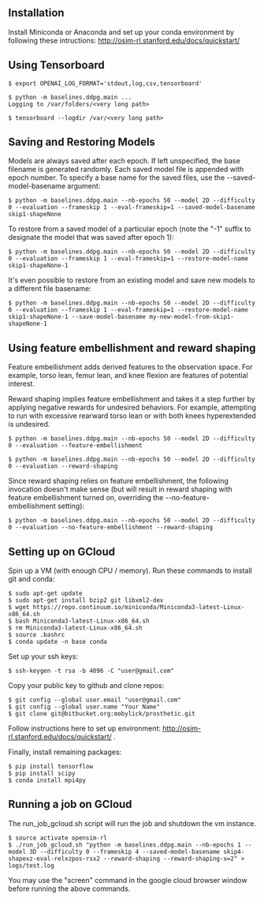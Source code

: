 ## Installation

Install Miniconda or Anaconda and set up your conda environment by following these intructions: http://osim-rl.stanford.edu/docs/quickstart/

## Using Tensorboard

    $ export OPENAI_LOG_FORMAT='stdout,log,csv,tensorboard'

    $ python -m baselines.ddpg.main ...
    Logging to /var/folders/<very long path>

    $ tensorboard --logdir /var/<very long path>

## Saving and Restoring Models

Models are always saved after each epoch. If left unspecified, the base filename is generated randomly. Each saved model file is appended with epoch number. To specify a base name for the saved files, use the --saved-model-basename argument:

    $ python -m baselines.ddpg.main --nb-epochs 50 --model 2D --difficulty 0 --evaluation --frameskip 1 --eval-frameskip=1 --saved-model-basename skip1-shapeNone

To restore from a saved model of a particular epoch (note the "-1" suffix to designate the model that was saved after epoch 1):

    $ python -m baselines.ddpg.main --nb-epochs 50 --model 2D --difficulty 0 --evaluation --frameskip 1 --eval-frameskip=1 --restore-model-name skip1-shapeNone-1

It's even possible to restore from an existing model and save new models to a different file basename:

	$ python -m baselines.ddpg.main --nb-epochs 50 --model 2D --difficulty 0 --evaluation --frameskip 1 --eval-frameskip=1 --restore-model-name skip1-shapeNone-1 --save-model-basename my-new-model-from-skip1-shapeNone-1

## Using feature embellishment and reward shaping

Feature embellishment adds derived features to the
observation space. For example, torso lean, femur lean,
and knee flexion are features of potential interest.

Reward shaping implies feature embellishment and takes
it a step further by applying negative rewards for
undesired behaviors. For example, attempting to run
with excessive rearward torso lean or with both
knees hyperextended is undesired.

    $ python -m baselines.ddpg.main --nb-epochs 50 --model 2D --difficulty 0 --evaluation --feature-embellishment

    $ python -m baselines.ddpg.main --nb-epochs 50 --model 2D --difficulty 0 --evaluation --reward-shaping

Since reward shaping relies on feature embellishment,
the following invocation doesn't make sense (but will
result in reward shaping with feature embellishment
turned on, overriding the --no-feature-embellishment
setting):

    $ python -m baselines.ddpg.main --nb-epochs 50 --model 2D --difficulty 0 --evaluation --no-feature-embellishment --reward-shaping

## Setting up on GCloud

Spin up a VM (with enough CPU / memory). Run these commands to install git and conda:

    $ sudo apt-get update
    $ sudo apt-get install bzip2 git libxml2-dev
    $ wget https://repo.continuum.io/miniconda/Miniconda3-latest-Linux-x86_64.sh
    $ bash Miniconda3-latest-Linux-x86_64.sh
    $ rm Miniconda3-latest-Linux-x86_64.sh
    $ source .bashrc
    $ conda update -n base conda

Set up your ssh keys:

    $ ssh-keygen -t rsa -b 4096 -C "user@gmail.com"

Copy your public key to github and clone repos:

    $ git config --global user.email "user@gmail.com"
    $ git config --global user.name "Your Name"
    $ git clone git@bitbucket.org:mobylick/prosthetic.git

Follow instructions here to set up environment: http://osim-rl.stanford.edu/docs/quickstart/ .

Finally, install remaining packages:

    $ pip install tensorflow
    $ pip install scipy
    $ conda install mpi4py

## Running a job on GCloud

The run_job_gcloud.sh script will run the job and shutdown the vm instance.

    $ source activate opensim-rl
    $ ./run_job_gcloud.sh "python -m baselines.ddpg.main --nb-epochs 1 --model 3D --difficulty 0 --frameskip 4 --saved-model-basename skip4-shapexz-eval-relxzpos-rsx2 --reward-shaping --reward-shaping-x=2" > logs/test.log

You may use the "screen" command in the google cloud browser window before running the above commands.
